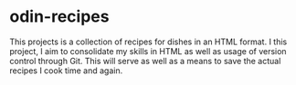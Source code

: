 # odin-recipes

This projects is a collection of recipes for dishes in an HTML format. I this project, I aim to consolidate my skills in HTML as well as usage of version control through Git. This will serve as well as a means to save the actual recipes I cook time and again.